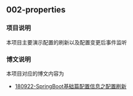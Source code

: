## 002-properties

### 项目说明

本项目主要演示配置的刷新以及配置变更后事件监听

### 博文说明

本项目对应的博文内容为

- [180922-SpringBoot基础篇配置信息之配置刷新](http://spring.hhui.top/spring-blog/2018/09/22/180922-SpringBoot%E5%9F%BA%E7%A1%80%E7%AF%87%E9%85%8D%E7%BD%AE%E4%BF%A1%E6%81%AF%E4%B9%8B%E9%85%8D%E7%BD%AE%E5%88%B7%E6%96%B0/)